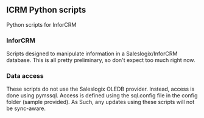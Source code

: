 ## ICRM Python scripts
Python scripts for InforCRM

### InforCRM
Scripts designed to manipulate information in a Saleslogix/InforCRM database.
This is all pretty preliminary, so don't expect too much right now.

### Data access
These scripts do not use the Saleslogix OLEDB provider.  Instead, access is done using pymssql.
Access is defined using the sql.config file in the config folder (sample provided).  As Such, any updates 
using these scripts will not be sync-aware.